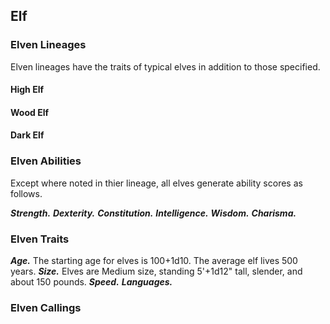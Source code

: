 ## Elf

<!--Add copy here -->

### Elven Lineages

Elven lineages have the traits of typical elves in addition to those specified.

#### High Elf

<!--Add copy here -->

#### Wood Elf

<!--Add copy here -->

#### Dark Elf

<!--Add copy here -->

### Elven Abilities

Except where noted in thier lineage, all elves generate ability scores as follows.

***Strength.*** <!--Add copy here -->
***Dexterity.*** <!--Add copy here -->
***Constitution.*** <!--Add copy here -->
***Intelligence.*** <!--Add copy here -->
***Wisdom.*** <!--Add copy here -->
***Charisma.*** <!--Add copy here -->

### Elven Traits

***Age.*** The starting age for elves is 100+1d10. The average elf lives 500 years.
***Size.*** Elves are Medium size, standing 5'+1d12" tall, slender, and about 150 pounds. 
***Speed.*** <!--Add copy here -->
***Languages.*** <!--Add copy here -->

### Elven Callings

<!--Add copy here -->
